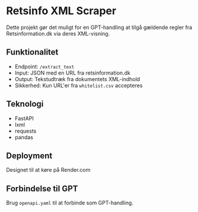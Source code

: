 # Retsinfo XML Scraper

Dette projekt gør det muligt for en GPT-handling at tilgå gældende regler fra Retsinformation.dk via deres XML-visning.

## Funktionalitet
- Endpoint: `/extract_text`
- Input: JSON med en URL fra retsinformation.dk
- Output: Tekstudtræk fra dokumentets XML-indhold
- Sikkerhed: Kun URL'er fra `whitelist.csv` accepteres

## Teknologi
- FastAPI
- lxml
- requests
- pandas

## Deployment
Designet til at køre på Render.com

## Forbindelse til GPT
Brug `openapi.yaml` til at forbinde som GPT-handling.
